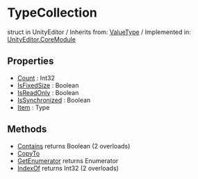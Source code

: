 # TypeCollection
struct in UnityEditor
 / Inherits from: <a href="https://docs.unity3d.com/6000.1/Documentation/ScriptReference/ValueType.html">ValueType</a> / Implemented in: <a href="https://docs.unity3d.com/6000.1/Documentation/ScriptReference/UnityEditor.CoreModule.html">UnityEditor.CoreModule</a>

## Properties
- <a href="https://docs.unity3d.com/6000.1/Documentation/ScriptReference/TypeCollection-Count.html">Count</a> : Int32
- <a href="https://docs.unity3d.com/6000.1/Documentation/ScriptReference/TypeCollection-IsFixedSize.html">IsFixedSize</a> : Boolean
- <a href="https://docs.unity3d.com/6000.1/Documentation/ScriptReference/TypeCollection-IsReadOnly.html">IsReadOnly</a> : Boolean
- <a href="https://docs.unity3d.com/6000.1/Documentation/ScriptReference/TypeCollection-IsSynchronized.html">IsSynchronized</a> : Boolean
- <a href="https://docs.unity3d.com/6000.1/Documentation/ScriptReference/TypeCollection-Item.html">Item</a> : Type

## Methods
- <a href="https://docs.unity3d.com/6000.1/Documentation/ScriptReference/TypeCollection.Contains.html">Contains</a> returns Boolean (2 overloads)
- <a href="https://docs.unity3d.com/6000.1/Documentation/ScriptReference/TypeCollection.CopyTo.html">CopyTo</a>
- <a href="https://docs.unity3d.com/6000.1/Documentation/ScriptReference/TypeCollection.GetEnumerator.html">GetEnumerator</a> returns Enumerator
- <a href="https://docs.unity3d.com/6000.1/Documentation/ScriptReference/TypeCollection.IndexOf.html">IndexOf</a> returns Int32 (2 overloads)

